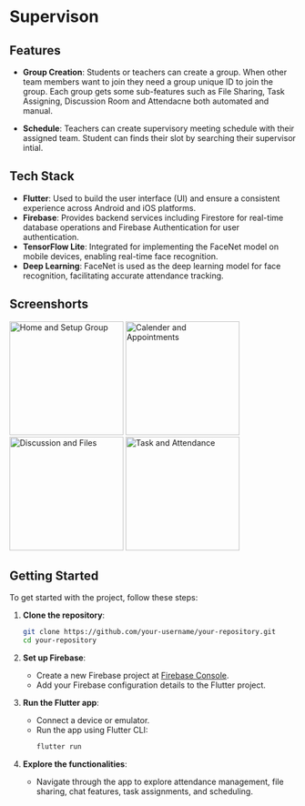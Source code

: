 
# Supervison


## Features

- **Group Creation**: Students or teachers can create a group. When other team members want to join they need a group unique ID to join the group. Each group gets some sub-features such as File Sharing, Task Assigning, Discussion Room and Attendacne both automated and manual. 

- **Schedule**: Teachers can create supervisory meeting schedule with their assigned team. Student can finds their slot by searching their supervisor intial.  


## Tech Stack

- **Flutter**: Used to build the user interface (UI) and ensure a consistent experience across Android and iOS platforms.
- **Firebase**: Provides backend services including Firestore for real-time database operations and Firebase Authentication for user authentication.
- **TensorFlow Lite**: Integrated for implementing the FaceNet model on mobile devices, enabling real-time face recognition.
- **Deep Learning**: FaceNet is used as the deep learning model for face recognition, facilitating accurate attendance tracking.

## Screenshorts
<img src="https://github.com/user-attachments/assets/060af0b7-e3a5-46d3-b952-fce00843a7a3" alt="Home and Setup Group" width="200"/>

<img src="https://github.com/user-attachments/assets/65343c66-1b50-438a-90d4-3d8b351c2110" alt="Calender and Appointments" width="200"/>

<img src="https://github.com/user-attachments/assets/0a388d3f-f954-428b-8f21-7f2d24e5129e" alt="Discussion and Files" width="200"/>

<img src="https://github.com/user-attachments/assets/20c4c84b-4630-4d9b-ad47-3c5e473f5a34" alt="Task and Attendance" width="200"/>




## Getting Started

To get started with the project, follow these steps:

1. **Clone the repository**:
   ```bash
   git clone https://github.com/your-username/your-repository.git
   cd your-repository
   ```

2. **Set up Firebase**:
   - Create a new Firebase project at [Firebase Console](https://console.firebase.google.com/).
   - Add your Firebase configuration details to the Flutter project.

3. **Run the Flutter app**:
   - Connect a device or emulator.
   - Run the app using Flutter CLI:
     ```bash
     flutter run
     ```

4. **Explore the functionalities**:
   - Navigate through the app to explore attendance management, file sharing, chat features, task assignments, and scheduling.


